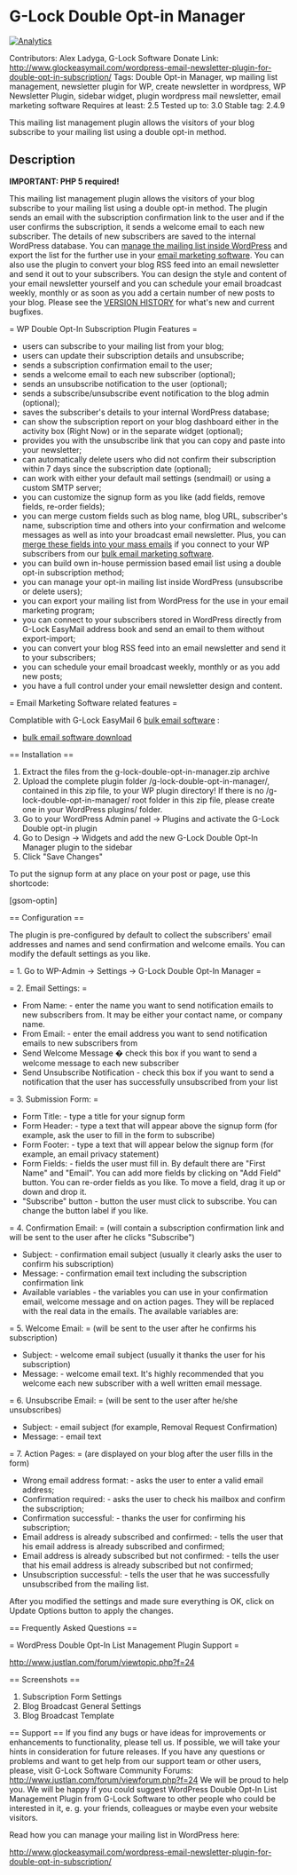 G-Lock Double Opt-in Manager
============================

[![Analytics](https://ga-beacon.appspot.com/UA-24619548-7/G-Lock-Opt-in-Manager--Wordpress-Plugin/readme)](https://github.com/igrigorik/ga-beacon)

Contributors: Alex Ladyga, G-Lock Software
Donate Link: http://www.glockeasymail.com/wordpress-email-newsletter-plugin-for-double-opt-in-subscription/
Tags: Double Opt-in Manager, wp mailing list management, newsletter plugin for WP, create newsletter in wordpress, WP Newsletter Plugin, sidebar widget, plugin wordpress mail newsletter, email marketing software
Requires at least: 2.5
Tested up to: 3.0
Stable tag: 2.4.9

This mailing list management plugin allows the visitors of your blog subscribe to your mailing list using a double opt-in method.

Description
-----------

**IMPORTANT: PHP 5 required!**

This mailing list management plugin allows the visitors of your blog subscribe to your mailing list using a double opt-in method. The plugin sends an email with the subscription confirmation link to the user and if the user confirms the subscription, it sends a welcome email to each new subscriber. The details of new subscribers are saved to the internal WordPress database. You can <a href="http://www.glockeasymail.com/wordpress-email-newsletter-plugin-for-double-opt-in-subscription/" title="create double opt-in mailing list">manage the mailing list inside WordPress</a> and export the list for the further use in your <a href="http://www.glockeasymail.com/" title="bulk email marketing software">email marketing software</a>. You can also use the plugin to convert your blog RSS feed into an email newsletter and send it out to your subscribers. You can design the style and content of your email newsletter yourself and you can schedule your email broadcast weekly, monthly or as soon as you add a certain number of new posts to your blog. Please see the <a href="http://www.glockeasymail.com/wordpress-email-newsletter-plugin-for-double-opt-in-subscription/history/" title="Double Opt-In sidebar widget version history">VERSION HISTORY</a> for what's new and current bugfixes.

= WP Double Opt-In Subscription Plugin Features =

* users can subscribe to your mailing list from your blog;
* users can update their subscription details and unsubscribe;
* sends a subscription confirmation email to the user;
* sends a welcome email to each new subscriber (optional);
* sends an unsubscribe notification to the user (optional);
* sends a subscribe/unsubscribe event notification to the blog admin (optional);
* saves the subscriber's details to your internal WordPress database;
* can show the subscription report on your blog dashboard either in the activity box (Right Now) or in the separate widget (optional);
* provides you with the unsubscribe link that you can copy and paste into your newsletter;
* can automatically delete users who did not confirm their subscription within 7 days since the subscription date (optional);
* can work with either your default mail settings (sendmail) or using a custom SMTP server;
* you can customize the signup form as you like (add fields, remove fields, re-order fields);
* you can merge custom fields such as blog name, blog URL, subscriber's name, subscription time and others into your confirmation and welcome messages as well as into your broadcast email newsletter. Plus, you can <a href="http://www.glockeasymail.com/ultimate-email-marketing-guide/personalizing-the-email-for-each-recipient/" title="merge personalized fields into message">merge these fields into your mass emails</a> if you connect to your WP subscribers from our <a href="http://www.glockeasymail.com/easymail/free-personal-business/" title="purchase bulk email marketing software">bulk email marketing software</a>.
* you can build own in-house permission based email list using a double opt-in subscription method;
* you can manage your opt-in mailing list inside WordPress (unsubscribe or delete users);
* you can export your mailing list from WordPress for the use in your email marketing program;
* you can connect to your subscribers stored in WordPress directly from G-Lock EasyMail address book and send an email to them without export-import;
* you can convert your blog RSS feed into an email newsletter and send it to your subscribers;
* you can schedule your email broadcast weekly, monthly or as you add new posts;
* you have a full control under your email newsletter design and content.

= Email Marketing Software related features =

Complatible with G-Lock EasyMail 6 [bulk email software](http://www.glockeasymail.com/order/ "order bulk email software") :

* [bulk email software download](http://www.glockeasymail.com/downloads/ "bulk email software download")

== Installation ==

1. Extract the files from the g-lock-double-opt-in-manager.zip archive
2. Upload the complete plugin folder /g-lock-double-opt-in-manager/, contained in this zip file, to your WP plugin directory!
   If there is no /g-lock-double-opt-in-manager/ root folder in this zip file, please create one in your WordPress plugins/ folder.
3. Go to your WordPress Admin panel -> Plugins and activate the G-Lock Double opt-in plugin
4. Go to Design -> Widgets and add the new G-Lock Double Opt-In Manager plugin to the sidebar
5. Click "Save Changes"

To put the signup form at any place on your post or page, use this shortcode:

[gsom-optin]


== Configuration ==

The plugin is pre-configured by default to collect the subscribers' email addresses and names and send confirmation and welcome emails. You can modify the default settings as you like.
 
= 1. Go to WP-Admin -> Settings -> G-Lock Double Opt-In Manager =

= 2. Email Settings: =

* From Name: - enter the name you want to send notification emails to new subscribers from. It may be either your contact name, or company name.
* From Email: - enter the email address you want to send notification emails to new subscribers from
* Send Welcome Message � check this box if you want to send a welcome message to each new subscriber
* Send Unsubscribe Notification - check this box if you want to send a notification that the user has successfully unsubscribed from your list

= 3. Submission Form: =

* Form Title: - type a title for your signup form
* Form Header: - type a text that will appear above the signup form (for example, ask the user to fill in the form to subscribe)
* Form Footer: - type a text that will appear below the signup form (for example, an email privacy statement)
* Form Fields: - fields the user must fill in. By default there are "First Name" and "Email". You can add more fields by clicking on "Add Field" button. You can re-order fields as you like. To move a field, drag it up or down and drop it.
* "Subscribe" button - button the user must click to subscribe. You can change the button label if you like.

= 4. Confirmation Email: = (will contain a subscription confirmation link and will be sent to the user after he clicks "Subscribe")

* Subject: - confirmation email subject (usually it clearly asks the user to confirm his subscription)
* Message: - confirmation email text including the subscription confirmation link
* Available variables - the variables you can use in your confirmation email, welcome message and on action pages. They will be replaced with the real data in the emails. The available variables are:

= 5. Welcome Email: = (will be sent to the user after he confirms his subscription)

* Subject: - welcome email subject (usually it thanks the user for his subscription)
* Message: - welcome email text. It's highly recommended that you welcome each new subscriber with a well written email message. 

= 6. Unsubscribe Email: = (will be sent to the user after he/she unsubscribes)

* Subject: - email subject (for example, Removal Request Confirmation)
* Message: - email text

= 7. Action Pages: = (are displayed on your blog after the user fills in the form)

* Wrong email address format: - asks the user to enter a valid email address;
* Confirmation required: - asks the user to check his mailbox and confirm the subscription;
* Confirmation successful: - thanks the user for confirming his subscription;
* Email address is already subscribed and confirmed: - tells the user that his email address is already subscribed and confirmed;
* Email address is already subscribed but not confirmed: - tells the user that his email address is already subscribed but not confirmed;
* Unsubscription successful: - tells the user that he was successfully unsubscribed from the mailing list.

After you modified the settings and made sure everything is OK, click on Update Options button to apply the changes.

== Frequently Asked Questions ==

= WordPress Double Opt-In List Management Plugin Support =

http://www.justlan.com/forum/viewtopic.php?f=24 


== Screenshots ==
1. Subscription Form Settings
2. Blog Broadcast General Settings
2. Blog Broadcast Template

== Support ==
If you find any bugs or have ideas for improvements or enhancements to functionality, please tell us. If possible, we will take your hints in consideration for future releases. If you have any questions or problems and want to get help from our support team or other users, please, visit G-Lock Software Community Forums: http://www.justlan.com/forum/viewforum.php?f=24 We will be proud to help you. We will be happy if you could suggest WordPress Double Opt-In List Management Plugin from G-Lock Software to other people who could be interested in it, e. g. your friends, colleagues or maybe even your website visitors.

Read how you can manage your mailing list in WordPress here:

http://www.glockeasymail.com/wordpress-email-newsletter-plugin-for-double-opt-in-subscription/

